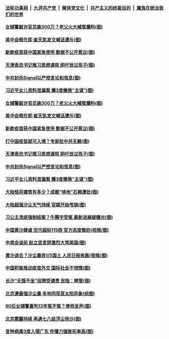 

####  [法轮功真相](../../../../basic/blob/master/README.md?t=03171101) &nbsp;|&nbsp; [九评共产党](../../../../9ping.md/blob/master/README.md?t=03171101) &nbsp;|&nbsp; [解体党文化](../../../../jtdwh.md/blob/master/README.md?t=03171101)  &nbsp;|&nbsp; [共产主义的终极目的](../../../../gczydzjmd.md/blob/master/README.md?t=03171101) &nbsp;|&nbsp; [魔鬼在统治我们的世界](../../../../mgztzwmdsj.md/blob/master/README.md?t=03171101) 

#### [女辅警敲诈官员逾300万？老父火大喊冤爆料(图)](../pages/p1/965784.md?t=03171101) 

#### [美中会晤在即 崔天凯发文喊话遭斥(图)](../pages/p1/965797.md?t=03171101) 

#### [新款疫苗获中国紧急使用 数据不公开惹议(图)](../pages/p1/965786.md?t=03171101) 

#### [天津表忠书记推习思想课程 网吁放过孩子(图)](../pages/p1/965742.md?t=03171101) 

#### [中共封杀Signal以严控言论和信息(图)](../pages/p1/965761.md?t=03171101) 

#### [习近平女儿资料泄漏案 爆3度撤换“主谋”(图)](../pages/p1/965758.md?t=03171101) 

#### [女辅警敲诈官员逾300万？老父火大喊冤爆料(图)](../pages/p1/965784.md?t=03171101) 

#### [美中会晤在即 崔天凯发文喊话遭斥(图)](../pages/p1/965797.md?t=03171101) 

#### [新款疫苗获中国紧急使用 数据不公开惹议(图)](../pages/p1/965786.md?t=03171101) 

#### [打中国疫苗就可入境？专家批中共无赖(图)](../pages/p1/965752.md?t=03171101) 

#### [天津表忠书记推习思想课程 网吁放过孩子(图)](../pages/p1/965742.md?t=03171101) 

#### [中共封杀Signal以严控言论和信息(图)](../pages/p1/965761.md?t=03171101) 

#### [习近平女儿资料泄漏案 爆3度撤换“主谋”(图)](../pages/p1/965758.md?t=03171101) 

#### [大陆怪异建筑有多少？成都“啃地”石狮遭批(图)](../pages/p1/965713.md?t=03171101) 

#### [大陆超强沙尘天气持续 官媒开始甩锅(图)](../pages/p1/965695.md?t=03171101) 


#### [习公主泄底强制结案？牛腾宇受冤 最新进展疑曝光(图)](../pages/p1/965693.md?t=03171101) 

#### [中国黄沙肆虐 空污超标115倍 官方态度微妙(视频/图)](../pages/p1/965642.md?t=03171101) 

#### [中美会谈前 赵立坚言辞激烈大骂美国(图)](../pages/p1/965679.md?t=03171101) 

#### [黄沙退去？沙尘暴吞1/5国土 人民日报挨轰(视频/图)](../pages/p1/965660.md?t=03171101) 

#### [中国积极推动疫苗外交 国际社会不领情(图)](../pages/p1/965624.md?t=03171101) 

#### [长沙“无饿不坐”招牌受谴责 民指：瞎管(图)](../pages/p1/965592.md?t=03171101) 

#### [北京遭最强沙尘暴 多地同现蓝太阳异象(组图)](../pages/p1/965609.md?t=03171101) 

#### [90后女辅警重判13年冤不冤？律师发声(图)](../pages/p1/965561.md?t=03171101) 

#### [北京雾霾持续 再遇七八级浮尘扬沙(图)](../pages/p1/965568.md?t=03171101) 

#### [变种病毒3度入侵广东 传播力强致死率高(图)](../pages/p1/965550.md?t=03171101) 


